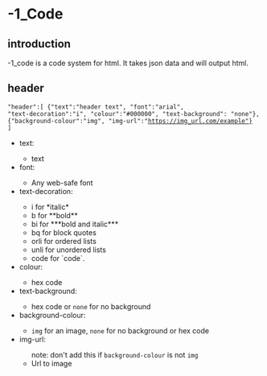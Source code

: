 # -1_Code
## introduction
-1_code is a code system for html. It takes json data and will output html.
## header
<code>"header":[
  {"text":"header text", "font":"arial", "text-decoration":"i", "colour":"#000000", "text-background": "none"}, 
  {"background-colour":"img", "img-url":"https://img_url.com/example"}
]</code>
<ul>
<li>text:</li>
<ul>
  <li>text</li>
  </ul>
<li>font:</li>
  <ul>
    <li>Any web-safe font</li>
  </ul>
<li>text-decoration:</li>
<ul>
  <li>i for *italic*</li><li>b for **bold**</li><li>bi for ***bold and italic***</li><li>bq for block quotes</li><li>orli for ordered lists</li><li>unli for unordered lists</li><li>code for `code`.</li>
</ul>
<li>colour:</li>
  <ul>
    <li>hex code</li>
  </ul>
  <li>text-background:</li>
  <ul>
    <li>hex code or <code>none</code> for no background</li>
  </ul>
  <li>background-colour:</li>
  <ul>
    <li><code>img</code> for an image, <code>none</code> for no background or hex code</li>
  </ul>
  <li>img-url:</li>
  <ul>
    note: don't add this if <code>background-colour</code> is not <code>img</code>
    <li>Url to image</li>
  </ul>
</ul>
